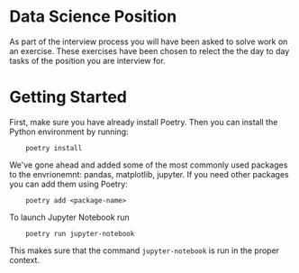 # Data Science Position
As part of the interview process you will have been asked to solve work on an exercise. These exercises have been chosen to relect the the day to day tasks of the position you are interview for.

# Getting Started
First, make sure you have already install Poetry. Then you can install the Python environment by running:
```
    poetry install
```

We've gone ahead and added some of the most commonly used packages to the envrionemnt: pandas, matplotlib, jupyter. If you need other packages you can add them using Poetry:

```
    poetry add <package-name>
```

To launch Jupyter Notebook run

```
    poetry run jupyter-notebook
```

This makes sure that the command `jupyter-notebook` is run in the proper context.

